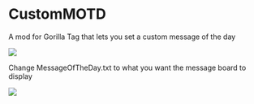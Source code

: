 # CustomMOTD
A mod for Gorilla Tag that lets you set a custom message of the day

![](https://user-images.githubusercontent.com/29258204/162978581-65a8f1b0-b579-4f93-b631-bd65d0d5a3eb.png)

Change MessageOfTheDay.txt to what you want the message board to display

![](https://user-images.githubusercontent.com/29258204/162979062-66ee54f4-9c82-4c92-b48b-f7be2ff184c6.png)
